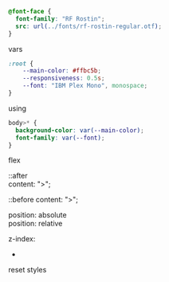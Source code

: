 ```css
@font-face {
  font-family: "RF Rostin";
  src: url(../fonts/rf-rostin-regular.otf);
}
```

vars

```css
:root {
    --main-color: #ffbc5b;
    --responsiveness: 0.5s;
    --font: "IBM Plex Mono", monospace;
}
```

using

```css
body>* {
  background-color: var(--main-color);
  font-family: var(--font);
}
```

flex  

::after  
  content: ">";  

::before
  content: ">";

position: absolute  
position: relative  

z-index:  

*  

reset styles


